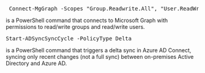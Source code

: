 <pre lang="markdown"> Connect-MgGraph -Scopes "Group.Readwrite.All", "User.ReadWrite.All" </pre> is a PowerShell command that connects to Microsoft Graph with permissions to read/write groups and read/write users.

<pre lang="markdown">Start-ADSyncSyncCycle -PolicyType Delta</pre> is a PowerShell command that triggers a delta sync in Azure AD Connect, syncing only recent changes (not a full sync) between on-premises Active Directory and Azure AD.

